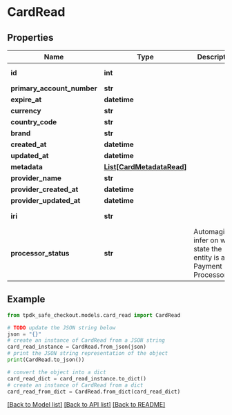 # CardRead



## Properties

Name | Type | Description | Notes
------------ | ------------- | ------------- | -------------
**id** | **int** |  | [optional] [readonly] 
**primary_account_number** | **str** |  | [optional] 
**expire_at** | **datetime** |  | 
**currency** | **str** |  | [optional] 
**country_code** | **str** |  | [optional] 
**brand** | **str** |  | [optional] 
**created_at** | **datetime** |  | 
**updated_at** | **datetime** |  | 
**metadata** | [**List[CardMetadataRead]**](CardMetadataRead.md) |  | [optional] 
**provider_name** | **str** |  | [optional] 
**provider_created_at** | **datetime** |  | [optional] 
**provider_updated_at** | **datetime** |  | [optional] 
**iri** | **str** |  | [optional] [readonly] 
**processor_status** | **str** | Automagically infer on what state the entity is at the Payment Processor. | [optional] [readonly] 

## Example

```python
from tpdk_safe_checkout.models.card_read import CardRead

# TODO update the JSON string below
json = "{}"
# create an instance of CardRead from a JSON string
card_read_instance = CardRead.from_json(json)
# print the JSON string representation of the object
print(CardRead.to_json())

# convert the object into a dict
card_read_dict = card_read_instance.to_dict()
# create an instance of CardRead from a dict
card_read_from_dict = CardRead.from_dict(card_read_dict)
```
[[Back to Model list]](../README.md#documentation-for-models) [[Back to API list]](../README.md#documentation-for-api-endpoints) [[Back to README]](../README.md)


